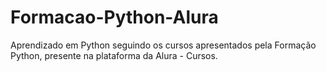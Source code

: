 # Formacao-Python-Alura
Aprendizado em Python seguindo os cursos apresentados pela Formação Python, presente na plataforma da Alura - Cursos. 
